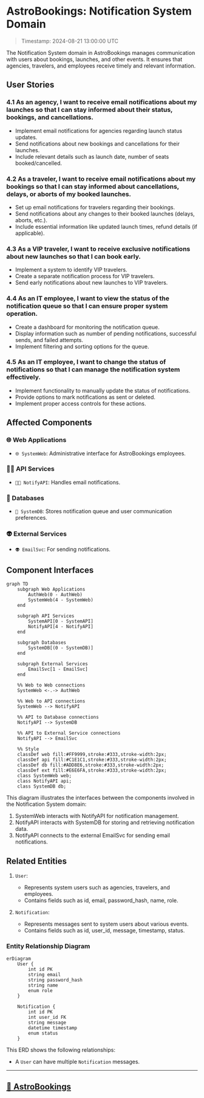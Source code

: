 # AstroBookings: Notification System Domain

> Timestamp: 2024-08-21 13:00:00 UTC

The Notification System domain in AstroBookings manages communication with users about bookings, launches, and other events. It ensures that agencies, travelers, and employees receive timely and relevant information.

## User Stories

### 4.1 As an agency, I want to receive email notifications about my launches so that I can stay informed about their status, bookings, and cancellations.

- Implement email notifications for agencies regarding launch status updates.
- Send notifications about new bookings and cancellations for their launches.
- Include relevant details such as launch date, number of seats booked/cancelled.

### 4.2 As a traveler, I want to receive email notifications about my bookings so that I can stay informed about cancellations, delays, or aborts of my booked launches.

- Set up email notifications for travelers regarding their bookings.
- Send notifications about any changes to their booked launches (delays, aborts, etc.).
- Include essential information like updated launch times, refund details (if applicable).

### 4.3 As a VIP traveler, I want to receive exclusive notifications about new launches so that I can book early.

- Implement a system to identify VIP travelers.
- Create a separate notification process for VIP travelers.
- Send early notifications about new launches to VIP travelers.

### 4.4 As an IT employee, I want to view the status of the notification queue so that I can ensure proper system operation.

- Create a dashboard for monitoring the notification queue.
- Display information such as number of pending notifications, successful sends, and failed attempts.
- Implement filtering and sorting options for the queue.

### 4.5 As an IT employee, I want to change the status of notifications so that I can manage the notification system effectively.

- Implement functionality to manually update the status of notifications.
- Provide options to mark notifications as sent or deleted.
- Implement proper access controls for these actions.

## Affected Components

### 🌐 Web Applications

- `🌐 SystemWeb`: Administrative interface for AstroBookings employees.

### 🧑‍💼 API Services

- `🧑‍💼 NotifyAPI`: Handles email notifications.

### 📇 Databases

- `📇 SystemDB`: Stores notification queue and user communication preferences.

### 👽 External Services

- `👽 EmailSvc`: For sending notifications.

## Component Interfaces

```mermaid
graph TD
    subgraph Web Applications
        AuthWeb(0 - AuthWeb)
        SystemWeb(4 - SystemWeb)
    end

    subgraph API Services
        SystemAPI[0 - SystemAPI]
        NotifyAPI[4 - NotifyAPI]
    end

    subgraph Databases
        SystemDB[(0 - SystemDB)]
    end

    subgraph External Services
        EmailSvc[1 - EmailSvc]
    end

    %% Web to Web connections
    SystemWeb <-.-> AuthWeb

    %% Web to API connections
    SystemWeb --> NotifyAPI

    %% API to Database connections
    NotifyAPI --> SystemDB

    %% API to External Service connections
    NotifyAPI --> EmailSvc

    %% Style
    classDef web fill:#FF9999,stroke:#333,stroke-width:2px;
    classDef api fill:#C1E1C1,stroke:#333,stroke-width:2px;
    classDef db fill:#ADD8E6,stroke:#333,stroke-width:2px;
    classDef ext fill:#E6E6FA,stroke:#333,stroke-width:2px;
    class SystemWeb web;
    class NotifyAPI api;
    class SystemDB db;
```

This diagram illustrates the interfaces between the components involved in the Notification System domain:

1. SystemWeb interacts with NotifyAPI for notification management.
2. NotifyAPI interacts with SystemDB for storing and retrieving notification data.
3. NotifyAPI connects to the external EmailSvc for sending email notifications.

## Related Entities

1. `User`:

   - Represents system users such as agencies, travelers, and employees.
   - Contains fields such as id, email, password_hash, name, role.

2. `Notification`:

   - Represents messages sent to system users about various events.
   - Contains fields such as id, user_id, message, timestamp, status.

### Entity Relationship Diagram

```mermaid
erDiagram
    User {
        int id PK
        string email
        string password_hash
        string name
        enum role
    }

    Notification {
        int id PK
        int user_id FK
        string message
        datetime timestamp
        enum status
    }
```

This ERD shows the following relationships:

- A `User` can have multiple `Notification` messages.

---

## [🚀 AstroBookings](https://github.com/AstroBookings)
